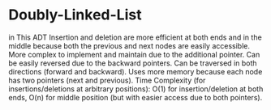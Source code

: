 # Doubly-Linked-List
in This ADT Insertion and deletion are more efficient at both ends and in the middle because both the previous and next nodes are easily accessible.
More complex to implement and maintain due to the additional pointer. 
Can be easily reversed due to the backward pointers. 
Can be traversed in both directions (forward and backward). 
Uses more memory because each node has two pointers (next and previous). 
Time Complexity (for insertions/deletions at arbitrary positions): O(1) for insertion/deletion at both ends, O(n) for middle position (but with easier access due to both pointers).
